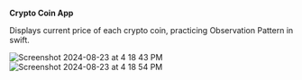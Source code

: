 **Crypto Coin App**

Displays current price of each crypto coin, practicing Observation Pattern in swift.

![Screenshot 2024-08-23 at 4 18 43 PM](https://github.com/user-attachments/assets/de265ff7-3d18-40b0-89ea-9fa7e8b6d892)
![Screenshot 2024-08-23 at 4 18 54 PM](https://github.com/user-attachments/assets/81ff84fa-c1ed-4263-9e24-78e1de8f6c3e)
